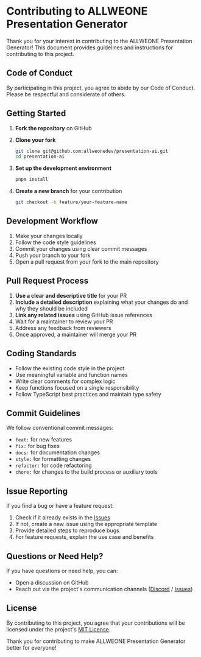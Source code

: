 # Contributing to ALLWEONE Presentation Generator

Thank you for your interest in contributing to the ALLWEONE Presentation Generator! This document provides guidelines and instructions for contributing to this project.

## Code of Conduct

By participating in this project, you agree to abide by our Code of Conduct. Please be respectful and considerate of others.

## Getting Started

1. **Fork the repository** on GitHub
2. **Clone your fork**

   ```bash
   git clone git@github.com:allweonedev/presentation-ai.git
   cd presentation-ai
   ```

3. **Set up the development environment**

   ```bash
   pnpm install
   ```

4. **Create a new branch** for your contribution

   ```bash
   git checkout -b feature/your-feature-name
   ```

## Development Workflow

1. Make your changes locally
1. Follow the code style guidelines
1. Commit your changes using clear commit messages
1. Push your branch to your fork
1. Open a pull request from your fork to the main repository

## Pull Request Process

1. **Use a clear and descriptive title** for your PR
1. **Include a detailed description** explaining what your changes do and why they should be included
1. **Link any related issues** using GitHub issue references
1. Wait for a maintainer to review your PR
1. Address any feedback from reviewers
1. Once approved, a maintainer will merge your PR

## Coding Standards

- Follow the existing code style in the project
- Use meaningful variable and function names
- Write clear comments for complex logic
- Keep functions focused on a single responsibility
- Follow TypeScript best practices and maintain type safety

## Commit Guidelines

We follow conventional commit messages:

- `feat:` for new features
- `fix:` for bug fixes
- `docs:` for documentation changes
- `style:` for formatting changes
- `refactor:` for code refactoring
- `chore:` for changes to the build process or auxiliary tools

## Issue Reporting

If you find a bug or have a feature request:

1. Check if it already exists in the [Issues](https://github.com/allweonedev/presentation-ai/issues)
2. If not, create a new issue using the appropriate template
3. Provide detailed steps to reproduce bugs
4. For feature requests, explain the use case and benefits

## Questions or Need Help?

If you have questions or need help, you can:

- Open a discussion on GitHub
- Reach out via the project's communication channels ([Discord](https://discord.gg/fsMHMhAHRV) / [Issues](https://github.com/allweonedev/presentation-ai/issues))

## License

By contributing to this project, you agree that your contributions will be licensed under the project's [MIT License](LICENSE).

Thank you for contributing to make ALLWEONE Presentation Generator better for everyone!
